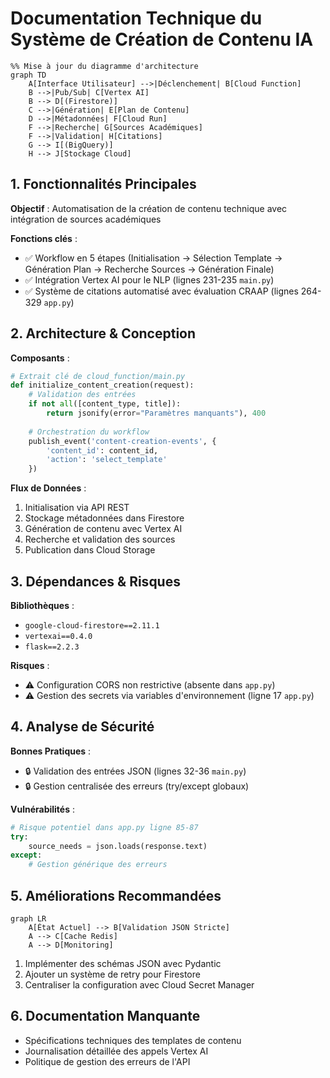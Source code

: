 # Documentation Technique du Système de Création de Contenu IA

```mermaid
%% Mise à jour du diagramme d'architecture
graph TD
    A[Interface Utilisateur] -->|Déclenchement| B[Cloud Function]
    B -->|Pub/Sub| C[Vertex AI]
    B --> D[(Firestore)]
    C -->|Génération| E[Plan de Contenu]
    D -->|Métadonnées| F[Cloud Run]
    F -->|Recherche| G[Sources Académiques]
    F -->|Validation| H[Citations]
    G --> I[(BigQuery)]
    H --> J[Stockage Cloud]
```

## 1. Fonctionnalités Principales
**Objectif** : Automatisation de la création de contenu technique avec intégration de sources académiques

**Fonctions clés** :
- ✅ Workflow en 5 étapes (Initialisation → Sélection Template → Génération Plan → Recherche Sources → Génération Finale)
- ✅ Intégration Vertex AI pour le NLP (lignes 231-235 `main.py`)
- ✅ Système de citations automatisé avec évaluation CRAAP (lignes 264-329 `app.py`)

## 2. Architecture & Conception
**Composants** :
```python
# Extrait clé de cloud_function/main.py
def initialize_content_creation(request):
    # Validation des entrées
    if not all([content_type, title]):
        return jsonify(error="Paramètres manquants"), 400
    
    # Orchestration du workflow
    publish_event('content-creation-events', {
        'content_id': content_id,
        'action': 'select_template'
    })
```

**Flux de Données** :
1. Initialisation via API REST
2. Stockage métadonnées dans Firestore
3. Génération de contenu avec Vertex AI
4. Recherche et validation des sources
5. Publication dans Cloud Storage

## 3. Dépendances & Risques
**Bibliothèques** :
- `google-cloud-firestore==2.11.1`
- `vertexai==0.4.0`
- `flask==2.2.3`

**Risques** :
- ⚠️ Configuration CORS non restrictive (absente dans `app.py`)
- ⚠️ Gestion des secrets via variables d'environnement (ligne 17 `app.py`)

## 4. Analyse de Sécurité
**Bonnes Pratiques** :
- 🔒 Validation des entrées JSON (lignes 32-36 `main.py`)
- 🔒 Gestion centralisée des erreurs (try/except globaux)

**Vulnérabilités** :
```python
# Risque potentiel dans app.py ligne 85-87
try:
    source_needs = json.loads(response.text)
except:
    # Gestion générique des erreurs
```

## 5. Améliorations Recommandées
```mermaid
graph LR
    A[État Actuel] --> B[Validation JSON Stricte]
    A --> C[Cache Redis]
    A --> D[Monitoring]
```

1. Implémenter des schémas JSON avec Pydantic
2. Ajouter un système de retry pour Firestore
3. Centraliser la configuration avec Cloud Secret Manager

## 6. Documentation Manquante
- Spécifications techniques des templates de contenu
- Journalisation détaillée des appels Vertex AI
- Politique de gestion des erreurs de l'API